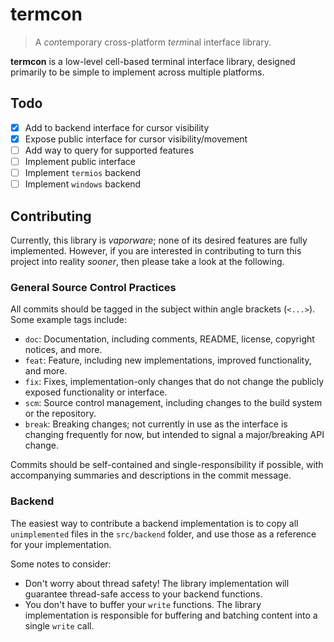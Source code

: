 # termcon

> A *con*temporary cross-platform *term*inal interface library.

**termcon** is a low-level cell-based terminal interface library, designed
primarily to be simple to implement across multiple platforms.

## Todo

- [x] Add to backend interface for cursor visibility
- [x] Expose public interface for cursor visibility/movement
- [ ] Add way to query for supported features
- [ ] Implement public interface
- [ ] Implement `termios` backend
- [ ] Implement `windows` backend

## Contributing

Currently, this library is *vaporware*; none of its desired features are fully
implemented. However, if you are interested in contributing to turn this
project into reality *sooner*, then please take a look at the following.

### General Source Control Practices

All commits should be tagged in the subject within angle brackets (`<...>`).
Some example tags include:

- `doc`: Documentation, including comments, README, license, copyright notices,
  and more.
- `feat`: Feature, including new implementations, improved functionality,
  and more.
- `fix`: Fixes, implementation-only changes that do not change the publicly
  exposed functionality or interface.
- `scm`: Source control management, including changes to the build system or
  the repository.
- `break`: Breaking changes; not currently in use as the interface is changing
  frequently for now, but intended to signal a major/breaking API change.

Commits should be self-contained and single-responsibility if possible, with
accompanying summaries and descriptions in the commit message.

### Backend

The easiest way to contribute a backend implementation is to copy all
`unimplemented` files in the `src/backend` folder, and use those as a reference
for your implementation.

Some notes to consider:

- Don't worry about thread safety! The library implementation will guarantee
  thread-safe access to your backend functions.
- You don't have to buffer your `write` functions. The library implementation
  is responsible for buffering and batching content into a single `write` call.
